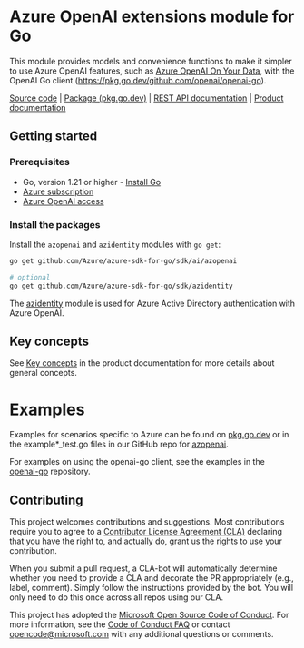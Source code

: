 # Azure OpenAI extensions module for Go

This module provides models and convenience functions to make it simpler to use Azure OpenAI features, such as [Azure OpenAI On Your Data][openai_on_your_data], with the OpenAI Go client (https://pkg.go.dev/github.com/openai/openai-go).

[Source code][repo] | [Package (pkg.go.dev)][pkggodev] | [REST API documentation][openai_rest_docs] | [Product documentation][openai_docs]

## Getting started

### Prerequisites

* Go, version 1.21 or higher - [Install Go](https://go.dev/doc/install)
* [Azure subscription][azure_sub]
* [Azure OpenAI access][azure_openai_access]

### Install the packages

Install the `azopenai` and `azidentity` modules with `go get`:

```bash
go get github.com/Azure/azure-sdk-for-go/sdk/ai/azopenai

# optional
go get github.com/Azure/azure-sdk-for-go/sdk/azidentity
```

The [azidentity][azure_identity] module is used for Azure Active Directory authentication with Azure OpenAI.

## Key concepts

See [Key concepts][openai_key_concepts] in the product documentation for more details about general concepts.

# Examples

Examples for scenarios specific to Azure can be found on [pkg.go.dev](https://aka.ms/azsdk/go/azopenaiextensions/pkg#pkg-examples) or in the example*_test.go files in our GitHub repo for [azopenai](https://github.com/Azure/azure-sdk-for-go/blob/main/sdk/ai/azopenai).

For examples on using the openai-go client, see the examples in the [openai-go](https://github.com/openai/openai-go/tree/main/examples) repository.

## Contributing

This project welcomes contributions and suggestions. Most contributions require you to agree to a [Contributor License Agreement (CLA)][cla] declaring that you have the right to, and actually do, grant us the rights to use your contribution.

When you submit a pull request, a CLA-bot will automatically determine whether you need to provide a CLA and decorate
the PR appropriately (e.g., label, comment). Simply follow the instructions provided by the bot. You will only need to
do this once across all repos using our CLA.

This project has adopted the [Microsoft Open Source Code of Conduct][coc]. For more information, see
the [Code of Conduct FAQ][coc_faq] or contact [opencode@microsoft.com][coc_contact] with any additional questions or
comments.

<!-- LINKS -->
[azure_identity]: https://pkg.go.dev/github.com/Azure/azure-sdk-for-go/sdk/azidentity
[azure_openai_access]: https://learn.microsoft.com/azure/cognitive-services/openai/overview#how-do-i-get-access-to-azure-openai
[azure_openai_quickstart]: https://learn.microsoft.com/azure/cognitive-services/openai/quickstart
[azure_sub]: https://azure.microsoft.com/free/
[cla]: https://cla.microsoft.com
[coc_contact]: mailto:opencode@microsoft.com
[coc_faq]: https://opensource.microsoft.com/codeofconduct/faq/
[coc]: https://opensource.microsoft.com/codeofconduct/
[openai_docs]: https://learn.microsoft.com/azure/cognitive-services/openai
[openai_key_concepts]: https://learn.microsoft.com/azure/cognitive-services/openai/overview#key-concepts
[openai_on_your_data]: https://learn.microsoft.com/azure/ai-services/openai/concepts/use-your-data
[openai_rest_docs]: https://learn.microsoft.com/azure/cognitive-services/openai/reference
[pkggodev]: https://aka.ms/azsdk/go/azopenai/pkg
[repo]: https://github.com/Azure/azure-sdk-for-go/tree/main/sdk/ai/azopenai
